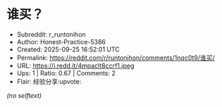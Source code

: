 # 谁买？

- Subreddit: r_runtonihon
- Author: Honest-Practice-5386
- Created: 2025-09-25 16:52:01 UTC
- Permalink: https://reddit.com/r/runtonihon/comments/1nqc0t9/谁买/
- URL: https://i.redd.it/4mpaclt8ccrf1.jpeg
- Ups: 1 | Ratio: 0.67 | Comments: 2
- Flair: 经验分享:upvote:

_(no selftext)_
